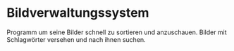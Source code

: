 # Bildverwaltungssystem
Programm um seine Bilder schnell zu sortieren und anzuschauen. Bilder mit Schlagwörter versehen und nach ihnen suchen.
